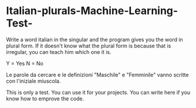 # Italian-plurals-Machine-Learning-Test-
 Write a word italian in the singular and the program gives you the word in plural form. If it doesn't know what the plural form is because that is irregular, you can teach him which one it is.

Y = Yes
N = No

Le parole da cercare e le definizioni "Maschile" e "Femminile" vanno scritte con l'iniziale miuscola.

This is only a test. You can use it for your projects. You can write here if you know how to emprove the code.

